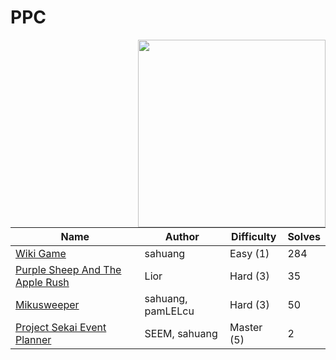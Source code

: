 # PPC

<img src="https://files.catbox.moe/44ugey.png" align="right" width=300>

| Name                                                               | Author            | Difficulty | Solves |
| ------------------------------------------------------------------ | ----------------- | ---------- | ------ |
| [Wiki Game](wiki-game)                                             | sahuang           | Easy (1)   | 284    |
| [Purple Sheep And The Apple Rush](purple-sheep-and-the-apple-rush) | Lior              | Hard (3)   | 35     |
| [Mikusweeper](mikusweeper)                                         | sahuang, pamLELcu | Hard (3)   | 50     |
| [Project Sekai Event Planner](project-sekai-event-planner)         | SEEM, sahuang     | Master (5) | 2      |

